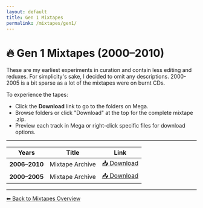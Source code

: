 ```yaml
---
layout: default
title: Gen 1 Mixtapes
permalink: /mixtapes/gen1/
---
```


# 🔥 Gen 1 Mixtapes (2000–2010)

These are my earliest experiments in curation and contain less editing and reduxes. For simplicity's sake, I decided to omit any descriptions. 2000-2005 is a bit sparse as a lot of the mixtapes were on burnt CDs.

To experience the tapes:

- Click the **Download** link to go to the folders on Mega.
- Browse folders or click "Download" at the top for the complete mixtape .zip.
- Preview each track in Mega or right-click specific files for download options.

---

| Years | Title | Link |
|-------|-------------|------|
| **2006–2010** | Mixtape Archive | <a href="https://mega.nz/folder/Tkw2lZpR#k3s1iv9QHDFZoRXwitI-JA/folder/O0wFgBgL" target="_blank">📥 Download</a> |
| **2000–2005** | Mixtape Archive | <a href="https://mega.nz/folder/Tkw2lZpR#k3s1iv9QHDFZoRXwitI-JA/folder/3ogzxR6A" target="_blank">📥 Download</a> |

---

[⬅ Back to Mixtapes Overview](/mixtapes/)
